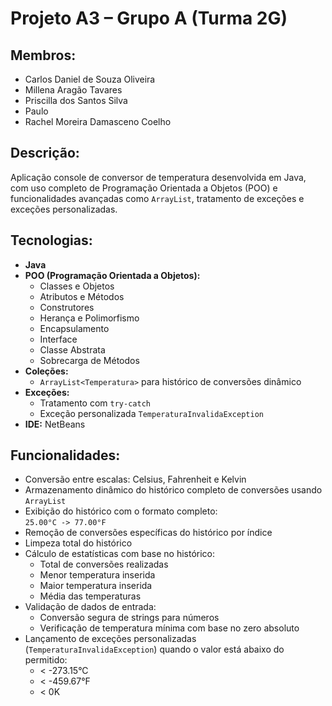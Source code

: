 # Projeto A3 – Grupo A (Turma 2G)

## Membros:
- Carlos Daniel de Souza Oliveira  
- Millena Aragão Tavares  
- Priscilla dos Santos Silva  
- Paulo  
- Rachel Moreira Damasceno Coelho  

## Descrição:
Aplicação console de conversor de temperatura desenvolvida em Java, com uso completo de Programação Orientada a Objetos (POO) e funcionalidades avançadas como `ArrayList`, tratamento de exceções e exceções personalizadas.

## Tecnologias:
- **Java**
- **POO (Programação Orientada a Objetos):**
  - Classes e Objetos  
  - Atributos e Métodos  
  - Construtores  
  - Herança e Polimorfismo  
  - Encapsulamento  
  - Interface  
  - Classe Abstrata  
  - Sobrecarga de Métodos  
- **Coleções:**
  - `ArrayList<Temperatura>` para histórico de conversões dinâmico
- **Exceções:**
  - Tratamento com `try-catch`
  - Exceção personalizada `TemperaturaInvalidaException`
- **IDE:** NetBeans

## Funcionalidades:
- Conversão entre escalas: Celsius, Fahrenheit e Kelvin
- Armazenamento dinâmico do histórico completo de conversões usando `ArrayList`
- Exibição do histórico com o formato completo:  
  `25.00°C -> 77.00°F`
- Remoção de conversões específicas do histórico por índice
- Limpeza total do histórico
- Cálculo de estatísticas com base no histórico:
  - Total de conversões realizadas  
  - Menor temperatura inserida  
  - Maior temperatura inserida  
  - Média das temperaturas  
- Validação de dados de entrada:
  - Conversão segura de strings para números  
  - Verificação de temperatura mínima com base no zero absoluto
- Lançamento de exceções personalizadas (`TemperaturaInvalidaException`) quando o valor está abaixo do permitido:
  - < -273.15°C  
  - < -459.67°F  
  - < 0K
